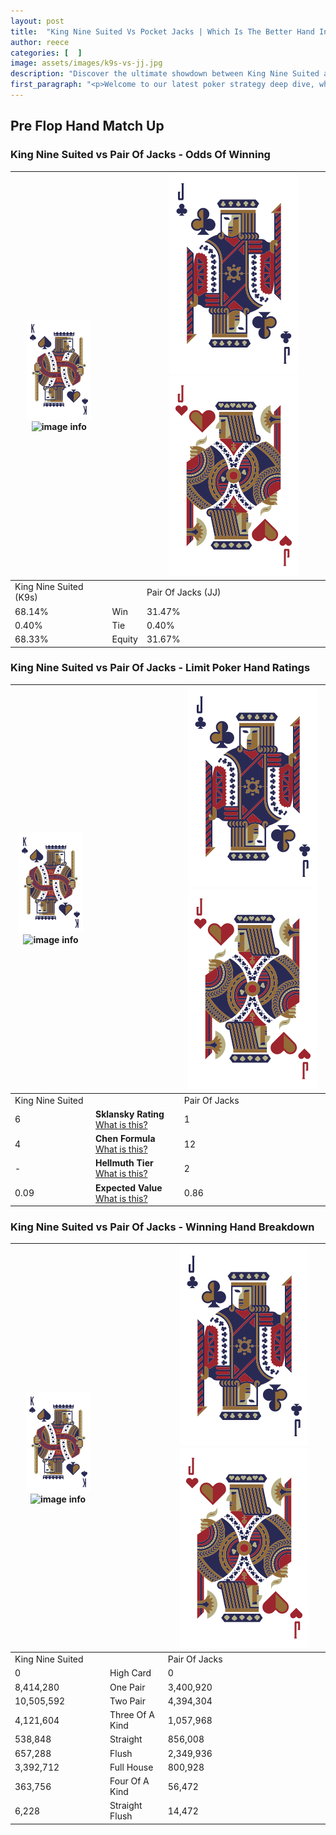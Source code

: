 ```yaml
---
layout: post
title:  "King Nine Suited Vs Pocket Jacks | Which Is The Better Hand In Poker? A Complete Guide"
author: reece
categories: [  ]
image: assets/images/k9s-vs-jj.jpg
description: "Discover the ultimate showdown between King Nine Suited and Pair Of Jacks in poker! Uncover the odds, strategies, and scenarios where one hand triumphs over the other. Get ready to up your poker game with this thrilling analysis."
first_paragraph: "<p>Welcome to our latest poker strategy deep dive, where we're pitting two distinct hands against each other in a high-stakes showdown: King Nine Suited vs Pair Of Jacks.</p><p>In the dynamic world of poker, every decision counts, and knowing which hand holds the upper hand is key to your success at the table.</p><p>In this article, we'll dissect these two hands, explore the scenarios where one dominates the other, and equip you with the knowledge to make strategic choices that can tip the odds in your favor.</p><p>Get ready to unravel the intriguing dynamics of these poker hands and elevate your game to new heights.</p>"
---
```




[comment]: # (sp0)

## Pre Flop Hand Match Up

<div class="table hand-ratings" markdown="1"> 



### King Nine Suited vs Pair Of Jacks - Odds Of Winning


    
| ![image info](assets/images/hand1/K.png) ![image info](assets/images/hand1/9s.png) |  | ![image info](assets/images/hand2/J.png) ![image info](assets/images/hand2/Jo.png) |
| -------- | -------- | -------- |
| King Nine Suited (K9s) |  | Pair Of Jacks (JJ) |
| 68.14% | Win | 31.47% |
| 0.40% | Tie | 0.40% |
| 68.33% | Equity | 31.67% |




[comment]: # (sp1)



### King Nine Suited vs Pair Of Jacks - Limit Poker Hand Ratings


    
| ![image info](assets/images/hand1/K.png) ![image info](assets/images/hand1/9s.png) |  | ![image info](assets/images/hand2/J.png) ![image info](assets/images/hand2/Jo.png) |
| -------- | -------- | -------- |
| King Nine Suited |  | Pair Of Jacks |
| 6 | **Sklansky Rating** [What is this?](/sklansky-rating-explained) | 1 |
| 4 | **Chen Formula** [What is this?](/chen-formula-explained) | 12 |
| - | **Hellmuth Tier** [What is this?](/Hellmuth-tier-explained) | 2 |
| 0.09 | **Expected Value** [What is this?](/expected-value-explained) | 0.86 |




[comment]: # (sp2)



### King Nine Suited vs Pair Of Jacks - Winning Hand Breakdown


    
| ![image info](assets/images/hand1/K.png) ![image info](assets/images/hand1/9s.png) |  | ![image info](assets/images/hand2/J.png) ![image info](assets/images/hand2/Jo.png) |
| -------- | -------- | -------- |
| King Nine Suited |  | Pair Of Jacks |
| 0 | High Card | 0 |
| 8,414,280 | One Pair | 3,400,920 |
| 10,505,592 | Two Pair | 4,394,304 |
| 4,121,604 | Three Of A Kind | 1,057,968 |
| 538,848 | Straight | 856,008 |
| 657,288 | Flush | 2,349,936 |
| 3,392,712 | Full House | 800,928 |
| 363,756 | Four Of A Kind | 56,472 |
| 6,228 | Straight Flush | 14,472 |




[comment]: # (sp3)



</div>

[comment]: # (sp4)



[comment]: # (sp5)

